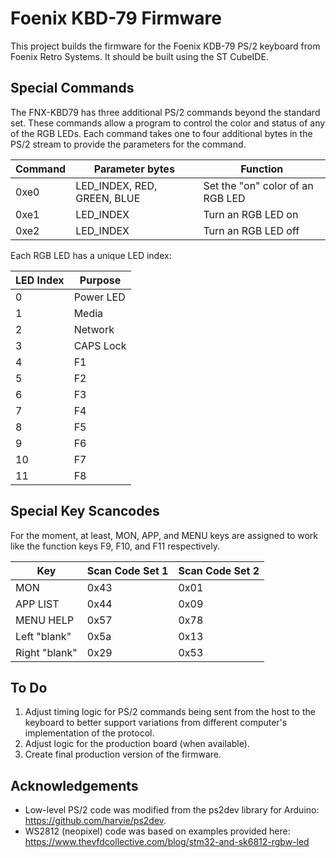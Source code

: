 # Foenix KBD-79 Firmware

This project builds the firmware for the Foenix KDB-79 PS/2 keyboard from Foenix Retro Systems.
It should be built using the ST CubeIDE.

## Special Commands

The FNX-KBD79 has three additional PS/2 commands beyond the standard set.
These commands allow a program to control the color and status of any of the RGB LEDs.
Each command takes one to four additional bytes in the PS/2 stream to provide the
parameters for the command.

| Command | Parameter bytes             | Function                         |
| ------- | --------------------------- | -------------------------------- |
| 0xe0    | LED_INDEX, RED, GREEN, BLUE | Set the "on" color of an RGB LED |
| 0xe1    | LED_INDEX                   | Turn an RGB LED on               |
| 0xe2    | LED_INDEX                   | Turn an RGB LED off              | 

Each RGB LED has a unique LED index:

| LED Index | Purpose   |
| --------- | --------- |
| 0         | Power LED |
| 1         | Media     |
| 2         | Network   |
| 3         | CAPS Lock |
| 4         | F1        |
| 5         | F2        |
| 6         | F3        |
| 7         | F4        |
| 8         | F5        |
| 9         | F6        |
| 10        | F7        |
| 11        | F8        |

## Special Key Scancodes

For the moment, at least, MON, APP, and MENU keys are assigned to work like the function keys F9, F10, and F11 respectively.

| Key           | Scan Code Set 1 | Scan Code Set 2 |
| ------------- | --------------- | --------------- |
| MON           | 0x43            | 0x01            |
| APP LIST      | 0x44            | 0x09            |
| MENU HELP     | 0x57            | 0x78            |
| Left "blank"  | 0x5a            | 0x13            |
| Right "blank" | 0x29            | 0x53            |

## To Do

1. Adjust timing logic for PS/2 commands being sent from the host to the keyboard to better support variations from different computer's
   implementation of the protocol.
1. Adjust logic for the production board (when available).
1. Create final production version of the firmware.

## Acknowledgements

* Low-level PS/2 code was modified from the ps2dev library for Arduino: https://github.com/harvie/ps2dev.
* WS2812 (neopixel) code was based on examples provided here: https://www.thevfdcollective.com/blog/stm32-and-sk6812-rgbw-led
